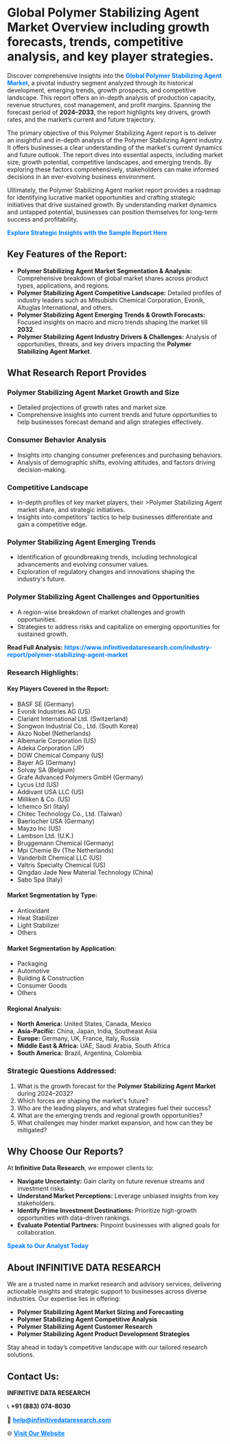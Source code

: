 <h1>Global Polymer Stabilizing Agent Market Overview including growth forecasts, trends, competitive analysis, and key player strategies.</h1>
<p>
Discover comprehensive insights into the 
<a href="https://www.infinitivedataresearch.com/industry-report/polymer-stabilizing-agent-market" rel="dofollow" style="color: #007BFF; text-decoration: none;"><strong>Global Polymer Stabilizing Agent Market</strong></a>, a pivotal industry segment analyzed through its historical development, emerging trends, growth prospects, and competitive landscape. This report offers an in-depth analysis of production capacity, revenue structures, cost management, and profit margins. Spanning the forecast period of <strong>2024–2033</strong>, the report highlights key drivers, growth rates, and the market’s current and future trajectory.
</p>
<p>
The primary objective of this Polymer Stabilizing Agent report is to deliver an insightful and in-depth analysis of the Polymer Stabilizing Agent industry. It offers businesses a clear understanding of the market's current dynamics and future outlook. The report dives into essential aspects, including market size, growth potential, competitive landscapes, and emerging trends. By exploring these factors comprehensively, stakeholders can make informed decisions in an ever-evolving business environment.
</p>
<p>
Ultimately, the Polymer Stabilizing Agent market report provides a roadmap for identifying lucrative market opportunities and crafting strategic initiatives that drive sustained growth. By understanding market dynamics and untapped potential, businesses can position themselves for long-term success and profitability.
</p>
<p>
<a href="https://www.infinitivedataresearch.com/request-sample/reportId=105943" style="color: #007BFF; text-decoration: none;"><strong>Explore Strategic Insights with the Sample Report Here</strong></a>
</p>

<h2>Key Features of the Report:</h2>
<ul>
<li><strong>Polymer Stabilizing Agent Market Segmentation & Analysis:</strong> Comprehensive breakdown of global market shares across product types, applications, and regions.</li>
<li><strong>Polymer Stabilizing Agent Competitive Landscape:</strong> Detailed profiles of industry leaders such as Mitsubishi Chemical Corporation, Evonik, Altuglas International, and others.</li>
<li><strong>Polymer Stabilizing Agent Emerging Trends & Growth Forecasts:</strong> Focused insights on macro and micro trends shaping the market till <strong>2032</strong>.</li>
<li><strong>Polymer Stabilizing Agent Industry Drivers & Challenges:</strong> Analysis of opportunities, threats, and key drivers impacting the <strong>Polymer Stabilizing Agent Market</strong>.</li>
</ul>

<h2>What Research Report Provides</h2>
<h3>Polymer Stabilizing Agent Market Growth and Size</h3>
<ul>
<li>Detailed projections of growth rates and market size.</li>
<li>Comprehensive insights into current trends and future opportunities to help businesses forecast demand and align strategies effectively.</li>
</ul>

<h3>Consumer Behavior Analysis</h3>
<ul>
<li>Insights into changing consumer preferences and purchasing behaviors.</li>
<li>Analysis of demographic shifts, evolving attitudes, and factors driving decision-making.</li>
</ul>

<h3>Competitive Landscape</h3>
<ul>
<li>In-depth profiles of key market players, their >Polymer Stabilizing Agent market share, and strategic initiatives.</li>
<li>Insights into competitors' tactics to help businesses differentiate and gain a competitive edge.</li>
</ul>

<h3>Polymer Stabilizing Agent Emerging Trends</h3>
<ul>
<li>Identification of groundbreaking trends, including technological advancements and evolving consumer values.</li>
<li>Exploration of regulatory changes and innovations shaping the industry's future.</li>
</ul>

<h3>Polymer Stabilizing Agent Challenges and Opportunities</h3>
<ul>
<li>A region-wise breakdown of market challenges and growth opportunities.</li>
<li>Strategies to address risks and capitalize on emerging opportunities for sustained growth.</li>
</ul>
<p><strong>Read Full Analysis:</strong> <a href="https://www.infinitivedataresearch.com/industry-report/polymer-stabilizing-agent-market" rel="dofollow" style="color: #007BFF; text-decoration: none;"><strong>https://www.infinitivedataresearch.com/industry-report/polymer-stabilizing-agent-market</strong></a></p>
<h3>Research Highlights:</h3>
<h4>Key Players Covered in the Report:</h4>
<ul><li>BASF SE (Germany)</li><li>Evonik Industries AG (US)</li><li>Clariant International Ltd. (Switzerland)</li><li>Songwon Industrial Co., Ltd. (South Korea)</li><li>Akzo Nobel (Netherlands)</li><li>Albemarle Corporation (US)</li><li>Adeka Corporation (JP)</li><li>DOW Chemical Company (US)</li><li>Bayer AG (Germany)</li><li>Solvay SA (Belgium)</li><li>Grafe Advanced Polymers GmbH (Germany)</li><li>Lycus Ltd (US)</li><li>Addivant USA LLC (US)</li><li>Milliken &amp; Co. (US)</li><li>Ichemco Srl (Italy)</li><li>Chitec Technology Co., Ltd. (Taiwan)</li><li>Baerlocher USA (Germany)</li><li>Mayzo Inc (US)</li><li>Lambson Ltd. (U.K.)</li><li>Bruggemann Chemical (Germany)</li><li>Mpi Chemie Bv (The Netherlands)</li><li>Vanderbilt Chemical LLC (US)</li><li>Valtris Specialty Chemical (US)</li><li>Qingdao Jade New Material Technology (China)</li><li>Sabo Spa (Italy)</li></ul>
<h4>Market Segmentation by Type:</h4>
<ul><li>Antioxidant</li><li>Heat Stabilizer</li><li>Light Stabilizer</li><li>Others</li></ul>
<h4>Market Segmentation by Application:</h4>
<ul><li>Packaging</li><li>Automotive</li><li>Building &amp; Construction</li><li>Consumer Goods</li><li>Others</li></ul>

<h4>Regional Analysis:</h4>
<ul>
<li><strong>North America:</strong> United States, Canada, Mexico</li>
<li><strong>Asia-Pacific:</strong> China, Japan, India, Southeast Asia</li>
<li><strong>Europe:</strong> Germany, UK, France, Italy, Russia</li>
<li><strong>Middle East & Africa:</strong> UAE, Saudi Arabia, South Africa</li>
<li><strong>South America:</strong> Brazil, Argentina, Colombia</li>
</ul>

<h3>Strategic Questions Addressed:</h3>
<ol>
<li>What is the growth forecast for the <strong>Polymer Stabilizing Agent Market</strong> during 2024–2032?</li>
<li>Which forces are shaping the market's future?</li>
<li>Who are the leading players, and what strategies fuel their success?</li>
<li>What are the emerging trends and regional growth opportunities?</li>
<li>What challenges may hinder market expansion, and how can they be mitigated?</li>
</ol>

<h2>Why Choose Our Reports?</h2>
<p>At <strong>Infinitive Data Research</strong>, we empower clients to:</p>
<ul>
<li><strong>Navigate Uncertainty:</strong> Gain clarity on future revenue streams and investment risks.</li>
<li><strong>Understand Market Perceptions:</strong> Leverage unbiased insights from key stakeholders.</li>
<li><strong>Identify Prime Investment Destinations:</strong> Prioritize high-growth opportunities with data-driven rankings.</li>
<li><strong>Evaluate Potential Partners:</strong> Pinpoint businesses with aligned goals for collaboration.</li>
</ul>
<p><a href="https://www.infinitivedataresearch.com/industry-report/polymer-stabilizing-agent-market" rel="dofollow" style="color: #007BFF; text-decoration: none;"><strong>Speak to Our Analyst Today</strong></a></p>

<h2>About INFINITIVE DATA RESEARCH</h2>
<p>We are a trusted name in market research and advisory services, delivering actionable insights and strategic support to businesses across diverse industries. Our expertise lies in offering:</p>
<ul>
<li><strong>Polymer Stabilizing Agent Market Sizing and Forecasting</strong></li>
<li><strong>Polymer Stabilizing Agent Competitive Analysis</strong></li>
<li><strong>Polymer Stabilizing Agent Customer Research</strong></li>
<li><strong>Polymer Stabilizing Agent Product Development Strategies</strong></li>
</ul>
<p>Stay ahead in today’s competitive landscape with our tailored research solutions.</p>

<h2>Contact Us:</h2>
<p><strong>INFINITIVE DATA RESEARCH</strong></p>
<p>📞 <strong>+91 (883) 074-8030</strong></p>
<p>📧 <strong><a href="mailto:help@infinitivedataresearch.com" style="color: #007BFF;">help@infinitivedataresearch.com</a></strong></p>
<p>🌐 <strong><a href="https://www.infinitivedataresearch.com" rel="dofollow" style="color: #007BFF;">Visit Our Website</a></strong></p>